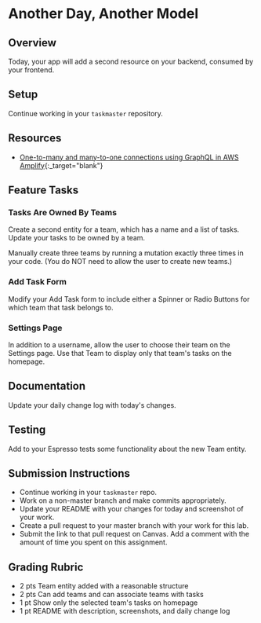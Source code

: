 # Another Day, Another Model

## Overview

Today, your app will add a second resource on your backend, consumed by your frontend.

## Setup

Continue working in your `taskmaster` repository.

## Resources

* [One-to-many and many-to-one connections using GraphQL in AWS Amplify](https://docs.amplify.aws/cli/graphql/data-modeling/#has-many-relationship){:_target="blank"}

## Feature Tasks

### Tasks Are Owned By Teams

Create a second entity for a team, which has a name and a list of tasks. Update your tasks to be owned by a team.

Manually create three teams by running a mutation exactly three times in your code. (You do NOT need to allow the user to create new teams.)

### Add Task Form

Modify your Add Task form to include either a Spinner or Radio Buttons for which team that task belongs to.

### Settings Page

In addition to a username, allow the user to choose their team on the Settings page. Use that Team to display only that team's tasks on the homepage.

## Documentation

Update your daily change log with today's changes.

## Testing

Add to your Espresso tests some functionality about the new Team entity.

## Submission Instructions

* Continue working in your `taskmaster` repo.
* Work on a non-master branch and make commits appropriately.
* Update your README with your changes for today and screenshot of your work.
* Create a pull request to your master branch with your work for this lab.
* Submit the link to that pull request on Canvas. Add a comment with the amount of time you spent on this assignment.

## Grading Rubric

* 2 pts  Team entity added with a reasonable structure
* 2 pts  Can add teams and can associate teams with tasks
* 1 pt   Show only the selected team's tasks on homepage
* 1 pt   README with description, screenshots, and daily change log
